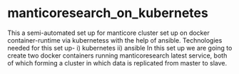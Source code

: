 # manticoresearch_on_kubernetes
This a semi-automated set up for manticore cluster set up on docker container-runtime  via kubernetess with the help of ansible.
Technologies needed for this set up-
            i) kubernetes
            ii) ansible
In this set up we are going to create two docker containers running manticoresearch latest service, both of which forming a cluster in which data is replicated from master to slave.
